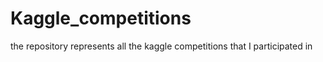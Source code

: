 # Kaggle_competitions

the repository represents all the kaggle competitions that I participated in
